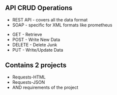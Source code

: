 ## API CRUD Operations

- REST API - covers all the data format
- SOAP - specific for XML formats like prometheus

* GET - Retrieve
* POST - Write New Data
* DELETE - Delete Junk
* PUT - Write/Update Data

## Contains 2 projects
- Requests-HTML
- Requests-JSON
- AND requirements of the project